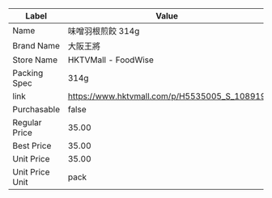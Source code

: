 | Label           | Value                                        |
| --------------- | -------------------------------------------- |
| Name            | 味噌羽根煎餃 314g                                  |
| Brand Name      | 大阪王將                                         |
| Store Name      | HKTVMall - FoodWise                          |
| Packing Spec    | 314g                                         |
| link            | https://www.hktvmall.com/p/H5535005_S_108919 |
| Purchasable     | false                                        |
| Regular Price   | 35.00                                        |
| Best Price      | 35.00                                        |
| Unit Price      | 35.00                                        |
| Unit Price Unit | pack                                         |
